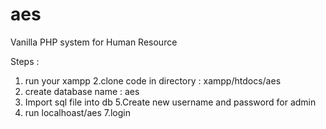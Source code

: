 # aes
Vanilla PHP system for Human Resource 

Steps : 
1. run your xampp 
2.clone code in directory : xampp/htdocs/aes
3. create database name : aes 
4. Import sql file into db 
5.Create new username and password for admin 
6. run localhoast/aes
7.login
